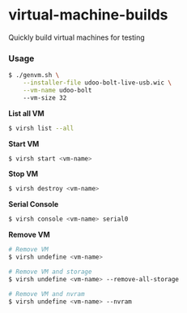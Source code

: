 # virtual-machine-builds

Quickly build virtual machines for testing

### Usage

```bash
$ ./genvm.sh \
    --installer-file udoo-bolt-live-usb.wic \
    --vm-name udoo-bolt
    --vm-size 32
```

**List all VM**

```bash
$ virsh list --all
```

**Start VM**

```bash
$ virsh start <vm-name>
```

**Stop VM**

```bash
$ virsh destroy <vm-name>
```

**Serial Console**

```bash
$ virsh console <vm-name> serial0
```

**Remove VM**

```bash
# Remove VM
$ virsh undefine <vm-name>

# Remove VM and storage
$ virsh undefine <vm-name> --remove-all-storage

# Remove VM and nvram
$ virsh undefine <vm-name> --nvram
```
